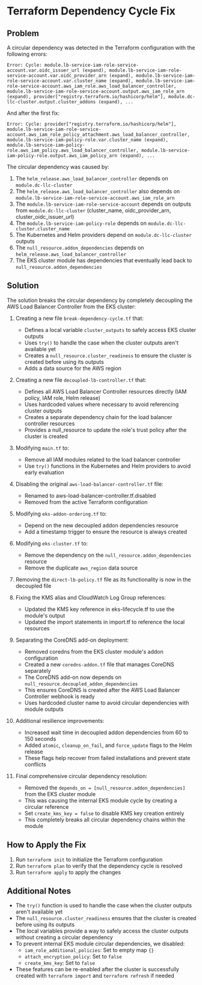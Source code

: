 # Terraform Dependency Cycle Fix

## Problem

A circular dependency was detected in the Terraform configuration with the following errors:

```
Error: Cycle: module.lb-service-iam-role-service-account.var.oidc_issuer_url (expand), module.lb-service-iam-role-service-account.var.oidc_provider_arn (expand), module.lb-service-iam-role-service-account.var.cluster_name (expand), module.lb-service-iam-role-service-account.aws_iam_role.aws_load_balancer_controller, module.lb-service-iam-role-service-account.output.aws_iam_role_arn (expand), provider["registry.terraform.io/hashicorp/helm"], module.dc-llc-cluster.output.cluster_addons (expand), ...
```

And after the first fix:

```
Error: Cycle: provider["registry.terraform.io/hashicorp/helm"], module.lb-service-iam-role-service-account.aws_iam_role_policy_attachment.aws_load_balancer_controller, module.lb-service-iam-policy-role.var.cluster_name (expand), module.lb-service-iam-policy-role.aws_iam_policy.aws_load_balancer_controller, module.lb-service-iam-policy-role.output.aws_iam_policy_arn (expand), ...
```

The circular dependency was caused by:

1. The `helm_release.aws_load_balancer_controller` depends on `module.dc-llc-cluster`
2. The `helm_release.aws_load_balancer_controller` also depends on `module.lb-service-iam-role-service-account.aws_iam_role_arn`
3. The `module.lb-service-iam-role-service-account` depends on outputs from `module.dc-llc-cluster` (cluster_name, oidc_provider_arn, cluster_oidc_issuer_url)
4. The `module.lb-service-iam-policy-role` depends on `module.dc-llc-cluster.cluster_name`
5. The Kubernetes and Helm providers depend on `module.dc-llc-cluster` outputs
6. The `null_resource.addon_dependencies` depends on `helm_release.aws_load_balancer_controller`
7. The EKS cluster module has dependencies that eventually lead back to `null_resource.addon_dependencies`

## Solution

The solution breaks the circular dependency by completely decoupling the AWS Load Balancer Controller from the EKS cluster:

1. Creating a new file `break-dependency-cycle.tf` that:
   - Defines a local variable `cluster_outputs` to safely access EKS cluster outputs
   - Uses `try()` to handle the case when the cluster outputs aren't available yet
   - Creates a `null_resource.cluster_readiness` to ensure the cluster is created before using its outputs
   - Adds a data source for the AWS region

2. Creating a new file `decoupled-lb-controller.tf` that:
   - Defines all AWS Load Balancer Controller resources directly (IAM policy, IAM role, Helm release)
   - Uses hardcoded values where necessary to avoid referencing cluster outputs
   - Creates a separate dependency chain for the load balancer controller resources
   - Provides a null_resource to update the role's trust policy after the cluster is created

3. Modifying `main.tf` to:
   - Remove all IAM modules related to the load balancer controller
   - Use `try()` functions in the Kubernetes and Helm providers to avoid early evaluation

4. Disabling the original `aws-load-balancer-controller.tf` file:
   - Renamed to aws-load-balancer-controller.tf.disabled
   - Removed from the active Terraform configuration

5. Modifying `eks-addon-ordering.tf` to:
   - Depend on the new decoupled addon dependencies resource
   - Add a timestamp trigger to ensure the resource is always created

6. Modifying `eks-cluster.tf` to:
   - Remove the dependency on the `null_resource.addon_dependencies` resource
   - Remove the duplicate `aws_region` data source

7. Removing the `direct-lb-policy.tf` file as its functionality is now in the decoupled file

8. Fixing the KMS alias and CloudWatch Log Group references:
   - Updated the KMS key reference in eks-lifecycle.tf to use the module's output
   - Updated the import statements in import.tf to reference the local resources

9. Separating the CoreDNS add-on deployment:
   - Removed coredns from the EKS cluster module's addon configuration
   - Created a new `coredns-addon.tf` file that manages CoreDNS separately
   - The CoreDNS add-on now depends on `null_resource.decoupled_addon_dependencies`
   - This ensures CoreDNS is created after the AWS Load Balancer Controller webhook is ready
   - Uses hardcoded cluster name to avoid circular dependencies with module outputs

10. Additional resilience improvements:
    - Increased wait time in decoupled addon dependencies from 60 to 150 seconds
    - Added `atomic`, `cleanup_on_fail`, and `force_update` flags to the Helm release
    - These flags help recover from failed installations and prevent state conflicts

11. Final comprehensive circular dependency resolution:
    - Removed the `depends_on = [null_resource.addon_dependencies]` from the EKS cluster module
    - This was causing the internal EKS module cycle by creating a circular reference
    - Set `create_kms_key = false` to disable KMS key creation entirely
    - This completely breaks all circular dependency chains within the module

## How to Apply the Fix

1. Run `terraform init` to initialize the Terraform configuration
2. Run `terraform plan` to verify that the dependency cycle is resolved
3. Run `terraform apply` to apply the changes

## Additional Notes

- The `try()` function is used to handle the case when the cluster outputs aren't available yet
- The `null_resource.cluster_readiness` ensures that the cluster is created before using its outputs
- The local variables provide a way to safely access the cluster outputs without creating a circular dependency
- To prevent internal EKS module circular dependencies, we disabled:
  - `iam_role_additional_policies`: Set to empty map `{}`
  - `attach_encryption_policy`: Set to `false`
  - `create_kms_key`: Set to `false`
- These features can be re-enabled after the cluster is successfully created with `terraform import` and `terraform refresh` if needed
